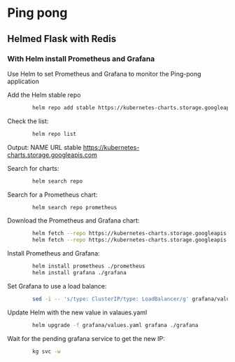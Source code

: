 # Ping pong
## Helmed Flask with Redis 
### With Helm install Prometheus and Grafana

Use Helm to set Prometheus and Grafana to monitor the Ping-pong application


Add the Helm stable repo
```bash
        helm repo add stable https://kubernetes-charts.storage.googleapis.com
```

Check the list:
```bash
        helm repo list
```
Output:
NAME  	URL
stable	https://kubernetes-charts.storage.googleapis.com

Search for charts:
```bash
        helm search repo 
```

Search for a Prometheus chart:
```bash
        helm search repo prometheus
```

Download the Prometheus and Grafana chart:
```bash
        helm fetch --repo https://kubernetes-charts.storage.googleapis.com --untar --untardir . prometheus
        helm fetch --repo https://kubernetes-charts.storage.googleapis.com --untar --untardir . grafana
```

Install Prometheus and Grafana:
```bash
        helm install prometheus ./prometheus
        helm install grafana ./grafana
```

Set Grafana to use a load balance:
```bash
        sed -i -- 's/type: ClusterIP/type: LoadBalancer/g' grafana/values.yaml
```

Update Helm with the new value in valaues.yaml
```bash
        helm upgrade -f grafana/values.yaml grafana ./grafana
```

Wait for the pending grafana service to get the new IP:
```bash
        kg svc -w
```


